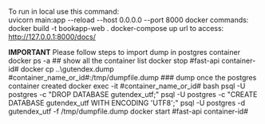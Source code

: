 To run in local use this command:   
    uvicorn main:app --reload --host 0.0.0.0 --port 8000
docker commands:
    docker build -t bookapp-web .
    docker-compose up
url to access:
    http://127.0.0.1:8000/docs/

**IMPORTANT**
    Please follow steps to import dump in postgres container
        docker ps -a ## show all the container list
        docker stop #fast-api container-id#
        docker cp ..\gutendex.dump #container_name_or_id#:/tmp/dumpfile.dump ### dump once the postgres container created
        docker exec -it #container_name_or_id# bash
        psql -U postgres -c "DROP DATABASE gutendex_utf;"
        psql -U postgres -c "CREATE DATABASE gutendex_utf WITH ENCODING 'UTF8';" 
        psql -U postgres -d gutendex_utf -f /tmp/dumpfile.dump
        docker start #fast-api container-id#


